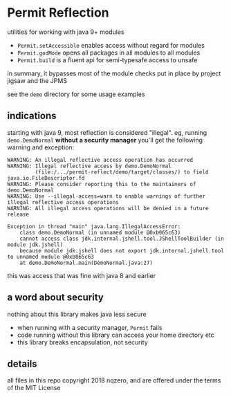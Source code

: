# Permit Reflection

utilities for working with java 9+ modules
* `Permit.setAccessible` enables access without regard for modules
* `Permit.godMode` opens all packages in all modules to all modules
* `Permit.build` is a fluent api for semi-typesafe access to unsafe


in summary, it bypasses most of the module checks put in place by project jigsaw and the JPMS


see the `demo` directory for some usage examples



## indications

starting with java 9, most reflection is considered "illegal". eg, running `demo.DemoNormal` **without a security manager** you'll get the following warning and exception:

```
WARNING: An illegal reflective access operation has occurred
WARNING: Illegal reflective access by demo.DemoNormal
         (file:/.../permit-reflect/demo/target/classes/) to field java.io.FileDescriptor.fd
WARNING: Please consider reporting this to the maintainers of demo.DemoNormal
WARNING: Use --illegal-access=warn to enable warnings of further illegal reflective access operations
WARNING: All illegal access operations will be denied in a future release

Exception in thread "main" java.lang.IllegalAccessError:
    class demo.DemoNormal (in unnamed module @0xb065c63)
    cannot access class jdk.internal.jshell.tool.JShellToolBuilder (in module jdk.jshell)
    because module jdk.jshell does not export jdk.internal.jshell.tool to unnamed module @0xb065c63
    at demo.DemoNormal.main(DemoNormal.java:27)
```

this was access that was fine with java 8 and earlier


## a word about security

nothing about this library makes java less secure

* when running with a security manager, `Permit` fails
* code running without this library can access your home directory etc
* this library breaks encapsulation, not security






## details

all files in this repo copyright 2018 nqzero, and are offered under the terms of the MIT License



